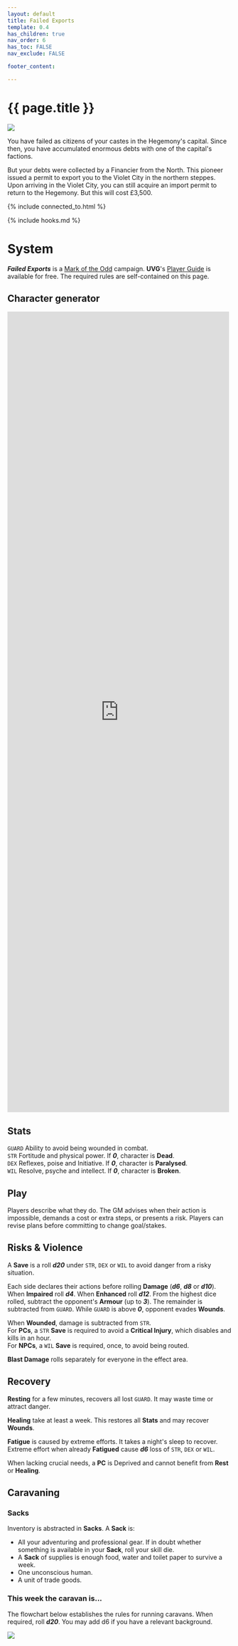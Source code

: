 ```yaml
---
layout: default
title: Failed Exports
template: 0.4
has_children: true
nav_order: 6
has_toc: FALSE
nav_exclude: FALSE

footer_content: 

---
```


# {{ page.title }}

![](../../imgs/gallery/e67928ac699fa366c598382ee730c936.jpg)

You have failed as citizens of your castes in the Hegemony's capital.
Since then, you have accumulated enormous debts with one of the capital's factions.

But your debts were collected by a Financier from the North.
This pioneer issued a permit to export you to the Violet City in the northern steppes.
Upon arriving in the Violet City, you can still acquire an import permit to return to the Hegemony.
But this will cost £3,500.

{% include connected_to.html %}

{% include hooks.md %}
# System

***Failed Exports*** is a <a href="https://www.bastionland.com/2020/11/mark-of-odd-licence-and-srd.html" target="_blank">Mark of the Odd</a> campaign.
**UVG**'s <a href="https://wizardthieffighter.itch.io/uvg-free-player-guide" target="_blank">Player Guide</a> is available for free.
The required rules are self-contained on this page.

## Character generator

<div style="height:45vh; width:110%;">
  <iframe
    src="https://null.perchance.org/chargedrpg"
    style="border:none; width:90%; height:100%;"
    allowfullscreen
  ></iframe>
</div>

## Stats

`GUARD` Ability to avoid being wounded in combat.  
`STR` Fortitude and physical power. If ***0***, character is **Dead**.  
`DEX` Reflexes, poise and Initiative. If ***0***, character is **Paralysed**.  
`WIL` Resolve, psyche and intellect. If ***0***, character is **Broken**.  

## Play

Players describe what they do.
The GM advises when their action is impossible, demands a cost or extra steps, or presents a risk.
Players can revise plans before committing to change goal/stakes.

## Risks & Violence

A **Save** is a roll ***d20*** under `STR`, `DEX` or `WIL` to avoid danger from a risky situation.  

Each side declares their actions before rolling **Damage** (***d6***, ***d8*** or ***d10***).
When **Impaired** roll ***d4***.
When **Enhanced** roll ***d12***.
From the highest dice rolled, subtract the opponent's **Armour** (up to ***3***).
The remainder is subtracted from `GUARD`. 
While `GUARD` is above ***0***, opponent evades **Wounds**.  

When **Wounded**, damage is subtracted from `STR`.  
For **PCs**, a `STR` **Save** is required to avoid a **Critical Injury**, which disables and kills in an hour.  
For **NPCs**, a `WIL` **Save** is required, once, to avoid being routed.

**Blast Damage** rolls separately for everyone in the effect area.  

## Recovery

**Resting** for a few minutes, recovers all lost `GUARD`. It may waste time or attract danger.   

**Healing** take at least a week. This restores all **Stats** and may recover **Wounds**.

**Fatigue** is caused by extreme efforts.
It takes a night's sleep to recover.
Extreme effort when already **Fatigued** cause ***d6*** loss of `STR`, `DEX` or `WIL`.

When lacking crucial needs, a **PC** is Deprived and cannot benefit from **Rest** or **Healing**.

## Caravaning

### Sacks

Inventory is abstracted in **Sacks**.
A **Sack** is:

- All your adventuring and professional gear. If in doubt whether something is available in your **Sack**, roll your skill die.
- A **Sack** of supplies is enough food, water and toilet paper to survive a week.
- One unconscious human.
- A unit of trade goods.

### This week the caravan is...

The flowchart below establishes the rules for running caravans.
When required, roll ***d20***.
You may add d6 if you have a relevant background.

![](../../imgs/Screenshot%202025-05-12%20at%2017.53.24.png)